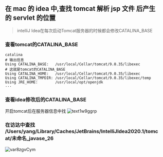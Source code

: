 ## 在 mac 的 idea 中,查找 tomcat 解析 jsp 文件 后产生的 servlet 的位置

> intelliJ Idea在每次启动Tomcat服务器的时候都会修改CATALINA_BASE

### 查看tomcat的CATALINA_BASE
```shell
catalina
# 输出信息
Using CATALINA_BASE:   /usr/local/Cellar/tomcat/9.0.35/libexec
# 这就是tomcat的CATALINA_BASE
Using CATALINA_HOME:   /usr/local/Cellar/tomcat/9.0.35/libexec
Using CATALINA_TMPDIR: /usr/local/Cellar/tomcat/9.0.35/libexec/temp
Using JRE_HOME:        /usr/local/opt/openjdk
···
```
### 查看idea修改后的CATALINA_BASE
开启tomcat后在服务器信息中找
![text1w9ggrp](https://gitee.com/Java1123yanglei/myPictureNew/raw/master/uPic/text1w9ggrp.png)	

### 在访达中查找 /Users/yang/Library/Caches/JetBrains/IntelliJIdea2020.1/tomcat/未命名_javase_26
![var8zgvCym](https://gitee.com/Java1123yanglei/myPictureNew/raw/master/uPic/var8zgvCym.png)

